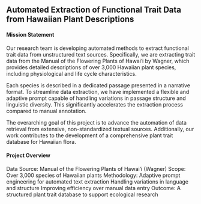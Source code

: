 ## Automated Extraction of Functional Trait Data from Hawaiian Plant Descriptions
#### Mission Statement
Our research team is developing automated methods to extract functional trait data from unstructured text sources. Specifically, we are extracting trait data from the Manual of the Flowering Plants of Hawai‘i by Wagner, which provides detailed descriptions of over 3,000 Hawaiian plant species, including physiological and life cycle characteristics.

Each species is described in a dedicated passage presented in a narrative format. To streamline data extraction, we have implemented a flexible and adaptive prompt capable of handling variations in passage structure and linguistic diversity. This significantly accelerates the extraction process compared to manual annotation.

The overarching goal of this project is to advance the automation of data retrieval from extensive, non-standardized textual sources. Additionally, our work contributes to the development of a comprehensive plant trait database for Hawaiian flora.

#### Project Overview
Data Source: Manual of the Flowering Plants of Hawai‘i (Wagner)
Scope: Over 3,000 species of Hawaiian plants
Methodology:
Adaptive prompt engineering for automated text extraction
Handling variations in language and structure
Improving efficiency over manual data entry
Outcome: A structured plant trait database to support ecological research
